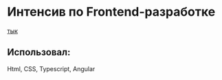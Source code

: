 # Интенсив по Frontend-разработке
[тык](https://odya01.github.io/cars-app/)
## Использовал:
Html, CSS, Typescript, Angular
